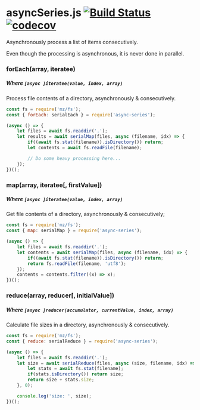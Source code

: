 # asyncSeries.js [![Build Status](https://travis-ci.org/duzun/asyncSeries.js.svg?branch=master)](https://travis-ci.org/duzun/asyncSeries.js) [![codecov](https://codecov.io/gh/duzun/asyncSeries.js/branch/master/graph/badge.svg)](https://codecov.io/gh/duzun/asyncSeries.js)

Asynchronously process a list of items consecutively.

Even though the processing is asynchronous, it is never done in parallel.

### forEach(array, iteratee)
##### Where `[async ]iteratee(value, index, array)`

Process file contents of a directory, asynchronously & consecutively.

```js
const fs = require('mz/fs');
const { forEach: serialEach } = require('async-series');

(async () => {
    let files = await fs.readdir('.');
    let results = await serialMap(files, async (filename, idx) => {
        if((await fs.stat(filename)).isDirectory()) return;
        let contents = await fs.readFile(filename);

        // Do some heavy processing here...
    });
})();
```

### map(array, iteratee[, firstValue])
##### Where `[async ]iteratee(value, index, array)`

Get file contents of a directory, asynchronously & consecutively;

```js
const fs = require('mz/fs');
const { map: serialMap } = require('async-series');

(async () => {
    let files = await fs.readdir('.');
    let contents = await serialMap(files, async (filename, idx) => {
        if((await fs.stat(filename)).isDirectory()) return;
        return fs.readFile(filename, 'utf8');
    });
    contents = contents.filter((x) => x);
})();
```

### reduce(array, reducer[, initialValue])
##### Where `[async ]reducer(accumulator, currentValue, index, array)`

Calculate file sizes in a directory, asynchronously & consecutively.

```js
const fs = require('mz/fs');
const { reduce: serialReduce } = require('async-series');

(async () => {
    let files = await fs.readdir('.');
    let size = await serialReduce(files, async (size, filename, idx) => {
        let stats = await fs.stat(filename);
        if(stats.isDirectory()) return size;
        return size + stats.size;
    }, 0);

    console.log('size: ', size);
})();

```
